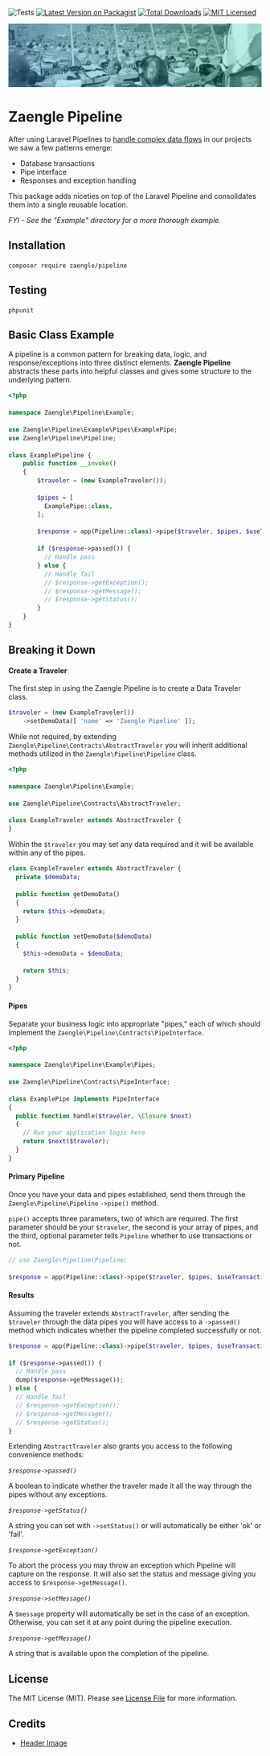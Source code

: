 ![Tests](https://github.com/zaengle/pipeline/workflows/Tests/badge.svg?branch=master)
[![Latest Version on Packagist](https://img.shields.io/packagist/v/zaengle/pipeline.svg?style=flat-square)](https://packagist.org/packages/zaengle/pipeline)
[![Total Downloads](https://img.shields.io/packagist/dt/zaengle/pipeline.svg?style=flat-square)](https://packagist.org/packages/zaengle/pipeline)
[![MIT Licensed](https://img.shields.io/badge/license-MIT-brightgreen.svg?style=flat-square)](LICENSE.md)

![apollo launch control](apollo-launch.jpg)

# Zaengle Pipeline
After using Laravel Pipelines to [handle complex data flows](https://zaengle.com/blog/handling-complex-data-flows) in our projects we saw a few patterns emerge:

- Database transactions
- Pipe interface
- Responses and exception handling

This package adds niceties on top of the Laravel Pipeline and consolidates them into a single reusable location.

_FYI - See the "Example" directory for a more thorough example._ 

## Installation
`composer require zaengle/pipeline`

## Testing
`phpunit`

## Basic Class Example

A pipeline is a common pattern for breaking data, logic, and response/exceptions into three distinct elements. **Zaengle Pipeline** abstracts these parts into helpful classes and gives some structure to the underlying pattern. 

```php
<?php

namespace Zaengle\Pipeline\Example;

use Zaengle\Pipeline\Example\Pipes\ExamplePipe;
use Zaengle\Pipeline\Pipeline;

class ExamplePipeline {
    public function __invoke() 
    {
        $traveler = (new ExampleTraveler());
        
        $pipes = [
          ExamplePipe::class,
        ];
    
        $response = app(Pipeline::class)->pipe($traveler, $pipes, $useTransactions = true);
    
        if ($response->passed()) {
          // Handle pass
        } else {
          // Handle fail
          // $response->getException();
          // $response->getMessage();
          // $response->getStatus();
        }
    }
}
```
    
## Breaking it Down

#### Create a Traveler

The first step in using the Zaengle Pipeline is to create a Data Traveler class. 
```php
$traveler = (new ExampleTraveler())
    ->setDemoData([ 'name' => 'Zaengle Pipeline' ]);
```

While not required, by extending `Zaengle\Pipeline\Contracts\AbstractTraveler` you will inherit additional methods utilized in the `Zaengle\Pipeline\Pipeline` class.

```php
<?php

namespace Zaengle\Pipeline\Example;

use Zaengle\Pipeline\Contracts\AbstractTraveler;

class ExampleTraveler extends AbstractTraveler {
}
```

Within the `$traveler` you may set any data required and it will be available within any of the pipes.

```php
class ExampleTraveler extends AbstractTraveler {
  private $demoData;

  public function getDemoData()
  {
    return $this->demoData;
  }

  public function setDemoData($demoData)
  {
    $this->demoData = $demoData;

    return $this;
  }
}
```

#### Pipes

Separate your business logic into appropriate "pipes," each of which should implement the `Zaengle\Pipeline\Contracts\PipeInterface`.

```php
<?php

namespace Zaengle\Pipeline\Example\Pipes;

use Zaengle\Pipeline\Contracts\PipeInterface;

class ExamplePipe implements PipeInterface
{
  public function handle($traveler, \Closure $next)
  {
    // Run your application logic here
    return $next($traveler);
  }
}
```

#### Primary Pipeline
Once you have your data and pipes established, send them through the `Zaengle\Pipeline\Pipeline` `->pipe()` method. 

`pipe()` accepts three parameters, two of which are required. The first parameter should be your `$traveler`, the second is your array of pipes, and the third, optional parameter tells `Pipeline` whether to use transactions or not.

```php
// use Zaengle\Pipeline\Pipeline;

$response = app(Pipeline::class)->pipe($traveler, $pipes, $useTransactions = true);
```

#### Results
Assuming the traveler extends `AbstractTraveler`, after sending the `$traveler` through the data pipes you will have access to a `->passed()` method which indicates whether the pipeline completed successfully or not. 

```php
$response = app(Pipeline::class)->pipe($traveler, $pipes, $useTransactions = true);

if ($response->passed()) {
  // Handle pass
  dump($response->getMessage());
} else {
  // Handle fail
  // $response->getException();
  // $response->getMessage();
  // $response->getStatus();
}
```

Extending `AbstractTraveler` also grants you access to the following convenience methods:

 *`$response->passed()`*
 
A boolean to indicate whether the traveler made it all the way through the pipes without any exceptions.

 *`$response->getStatus()`*
 
A string you can set with `->setStatus()` or will automatically be either 'ok' or 'fail'.

*`$response->getException()`*

To abort the process you may throw an exception which Pipeline will capture on the response. It will also set the status and message giving you access to `$response->getMessage()`.

*`$response->setMessage()`*

A `$message` property will automatically be set in the case of an exception. Otherwise, you can set it at any point during the pipeline execution.

*`$response->getMessage()`*

A string that is available upon the completion of the pipeline.

## License

The MIT License (MIT). Please see [License File](LICENSE.md) for more information.

## Credits

- [Header Image](https://www.flickr.com/photos/nasacommons/4858567220/)
